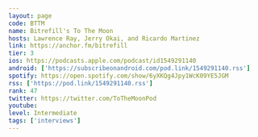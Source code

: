 ```yaml
---
layout: page
code: BTTM
name: Bitrefill's To The Moon
hosts: Lawrence Ray, Jerry Okai, and Ricardo Martinez
link: https://anchor.fm/bitrefill
tier: 3
ios: https://podcasts.apple.com/podcast/id1549291140
android: ['https://subscribeonandroid.com/pod.link/1549291140.rss']
spotify: https://open.spotify.com/show/6yXKQg4Jpy1WcK09YE5JGM
rss: ['https://pod.link/1549291140.rss']
rank: 47
twitter: https://twitter.com/ToTheMoonPod
youtube: 
level: Intermediate
tags: ['interviews']
---
```

